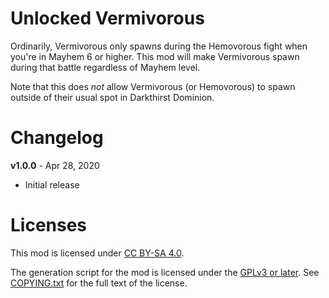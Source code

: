 Unlocked Vermivorous
====================

Ordinarily, Vermivorous only spawns during the Hemovorous fight when you're
in Mayhem 6 or higher.  This mod will make Vermivorous spawn during that
battle regardless of Mayhem level.

Note that this does *not* allow Vermivorous (or Hemovorous) to spawn outside
of their usual spot in Darkthirst Dominion.

Changelog
=========

**v1.0.0** - Apr 28, 2020
 * Initial release
 
Licenses
========

This mod is licensed under [CC BY-SA 4.0](https://creativecommons.org/licenses/by-sa/4.0/).

The generation script for the mod is licensed under the
[GPLv3 or later](https://www.gnu.org/licenses/quick-guide-gplv3.html).
See [COPYING.txt](../../COPYING.txt) for the full text of the license.

